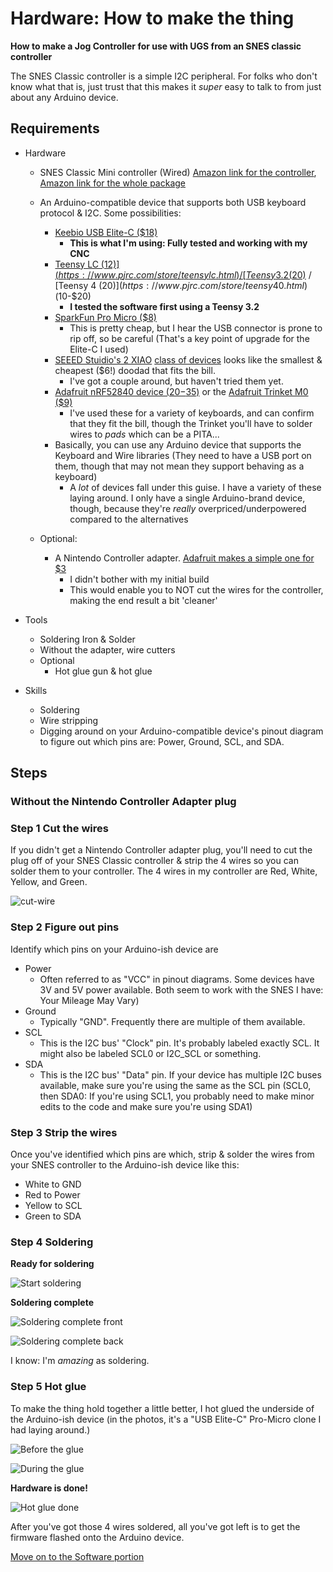 # Hardware: How to make the thing

**How to make a Jog Controller for use with UGS from an SNES classic
controller**

The SNES Classic controller is a simple I2C peripheral. For folks who don't know
what that is, just trust that this makes it _super_ easy to talk to from just
about any Arduino device.

## Requirements

- Hardware

  - SNES Classic Mini controller (Wired)
    [Amazon link for the controller](https://www.amazon.com/Mario-Retro-SNES-MINI-Controller-Compatible/dp/B0779DS931/ref=sr_1_54_sspa?dchild=1&keywords=SNES&qid=1631203806&s=videogames&sr=1-54-spons&psc=1&spLa=ZW5jcnlwdGVkUXVhbGlmaWVyPUExN1ZZMDk0UjdEVEc4JmVuY3J5cHRlZElkPUEzU0pFS1VYOVBXMkxBJmVuY3J5cHRlZEFkSWQ9QTA2MTE1NzYxNTBXNTRDMERJQ1lTJndpZGdldE5hbWU9c3BfbXRmJmFjdGlvbj1jbGlja1JlZGlyZWN0JmRvTm90TG9nQ2xpY2s9dHJ1ZQ==),
    [Amazon link for the whole package](https://www.amazon.com/Console-Classic-Built-Controllers-Birthday/dp/B08V4RJQPF/ref=sr_1_2_sspa?dchild=1&keywords=SNES+classic&qid=1631204003&s=videogames&sr=1-2-spons&psc=1&spLa=ZW5jcnlwdGVkUXVhbGlmaWVyPUEzSUZEMTBaTDBSUFBOJmVuY3J5cHRlZElkPUEwMTczMzg0MllGV1hEMDNGR0Y5TSZlbmNyeXB0ZWRBZElkPUEwMjYwMDk0MjNWWUc2N0ZWOFFENSZ3aWRnZXROYW1lPXNwX2F0ZiZhY3Rpb249Y2xpY2tSZWRpcmVjdCZkb05vdExvZ0NsaWNrPXRydWU=)
  - An Arduino-compatible device that supports both USB keyboard protocol & I2C.
    Some possibilities:

    - [Keebio USB Elite-C ($18)](https://keeb.io/collections/diy-parts/products/elite-c-low-profile-version-usb-c-pro-micro-replacement-atmega32u4)
      - **This is what I'm using: Fully tested and working with my CNC**
    - [Teensy LC ($12)](https://www.pjrc.com/store/teensylc.html) /
      [Teensy 3.2 ($20)](https://www.pjrc.com/store/teensy32.html) /
      [Teensy 4 ($20)](https://www.pjrc.com/store/teensy40.html) ($10-$20)
      - **I tested the software first using a Teensy 3.2**
    - [SparkFun Pro Micro ($8)](https://keeb.io/collections/diy-parts/products/pro-micro-5v-16mhz-arduino-compatible-atmega32u4)
      - This is pretty cheap, but I hear the USB connector is prone to rip off,
        so be careful (That's a key point of upgrade for the Elite-C I used)
    - [SEEED Stuidio's 2 XIAO](https://www.seeedstudio.com/Seeeduino-XIAO-Arduino-Microcontroller-SAMD21-Cortex-M0+-p-4426.html)
      [class of devices](https://www.seeedstudio.com/XIAO-RP2040-v1-0-p-5026.html)
      looks like the smallest & cheapest ($6!) doodad that fits the bill.
      - I've got a couple around, but haven't tried them yet.
    - [Adafruit nRF52840 device ($20-$35)](https://www.adafruit.com/product/4481)
      or the [Adafruit Trinket M0 ($9)](https://www.adafruit.com/product/3500)
      - I've used these for a variety of keyboards, and can confirm that they
        fit the bill, though the Trinket you'll have to solder wires to _pads_
        which can be a PITA...
    - Basically, you can use any Arduino device that supports the Keyboard and
      Wire libraries (They need to have a USB port on them, though that may not
      mean they support behaving as a keyboard)
      - A _lot_ of devices fall under this guise. I have a variety of these
        laying around. I only have a single Arduino-brand device, though,
        because they're _really_ overpriced/underpowered compared to the
        alternatives

  - Optional:
    - A Nintendo Controller adapter.
      [Adafruit makes a simple one for $3](https://www.adafruit.com/product/4836)
      - I didn't bother with my initial build
      - This would enable you to NOT cut the wires for the controller, making
        the end result a bit 'cleaner'

- Tools

  - Soldering Iron & Solder
  - Without the adapter, wire cutters
  - Optional
    - Hot glue gun & hot glue

- Skills

  - Soldering
  - Wire stripping
  - Digging around on your Arduino-compatible device's pinout diagram to figure
    out which pins are: Power, Ground, SCL, and SDA.


## Steps

### Without the Nintendo Controller Adapter plug

### Step 1 Cut the wires

If you didn't get a Nintendo Controller adapter plug, you'll need to cut the
plug off of your SNES Classic controller & strip the 4 wires so you can solder
them to your controller. The 4 wires in my controller are Red, White, Yellow,
and Green.

![cut-wire](../img/cut-wire.jpg)

### Step 2 Figure out pins

Identify which pins on your Arduino-ish device are

- Power
  - Often referred to as "VCC" in pinout diagrams. Some devices have 3V and 5V
    power available. Both seem to work with the SNES I have: Your Mileage May
    Vary)
- Ground
  - Typically "GND". Frequently there are multiple of them available.
- SCL
  - This is the I2C bus' "Clock" pin. It's probably labeled exactly SCL. It
    might also be labeled SCL0 or I2C_SCL or something.
- SDA
  - This is the I2C bus' "Data" pin. If your device has multiple I2C buses
    available, make sure you're using the same as the SCL pin (SCL0, then SDA0:
    If you're using SCL1, you probably need to make minor edits to the code and
    make sure you're using SDA1)

### Step 3 Strip the wires

Once you've identified which pins are which, strip & solder the wires from your
SNES controller to the Arduino-ish device like this:

- White to GND
- Red to Power
- Yellow to SCL
- Green to SDA

### Step 4 Soldering

**Ready for soldering**

![Start soldering](../img/start-solder.jpg)

**Soldering complete**

![Soldering complete front](../img/done-solder-front.jpg)

![Soldering complete back](../img/done-solder-back.jpg)

I know: I'm _amazing_ as soldering.

### Step 5 Hot glue

To make the thing hold together a little better, I hot glued the underside of
the Arduino-ish device (in the photos, it's a "USB Elite-C" Pro-Micro clone I
had laying around.)

![Before the glue](../img/hot-glue-before.jpg)

![During the glue](../img/hot-glue-during.jpg)

**Hardware is done!**

![Hot glue done](../img/done.jpg)

After you've got those 4 wires soldered, all you've got left is to get the
firmware flashed onto the Arduino device.

[Move on to the Software portion](./flashing.md)